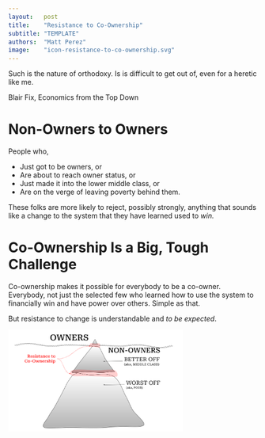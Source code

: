 ```yaml
---
layout:   post
title:    "Resistance to Co-Ownership"
subtitle: "TEMPLATE"
authors:  "Matt Perez"
image:    "icon-resistance-to-co-ownership.svg"
---
```


<div style="display:none;">
 <p>Resistance to co-ownership will come from everywhere, including non-owners, too.</p>
</div>

<div class="_citation">
 <p>Such is the nature of orthodoxy. Is is difficult to get out of, even for a heretic like me.</p>
 <p id="_signature">Blair Fix, Economics from the Top Down</p>
</div>

<h1>Non-Owners to Owners</h1>
 <p>People who,</p>
  <ul>
   <li>Just got to be owners, or</li>
   <li>Are about to reach owner status, or</li>
   <li>Just made it into the lower middle class, or</li>
   <li>Are on the verge of leaving poverty behind them.</li>
  </ul>
 <p>These folks are more likely to reject, possibly strongly, anything that sounds like a change to the system that they have learned used to <em>win.</em></p>

<h1>Co-Ownership Is a Big, Tough Challenge</h1>
 <p>Co-ownership makes it possible for everybody to be a co-owner. Everybody, not just the selected few who learned how to use the system to financially win and have power over others. Simple as that.</p>
 <p>But resistance to change is understandable and <em>to be expected</em>.</p>
  <div class="_center">
   <img
    src="/assets/img/pic-resistance-to-co-ownership.svg"
    alt="A three-level pyramid with WORSE OFF at the bottom, BETTER OFF in the middle, and OWNERS at the top. The WORSE and BETTER OFF levels are labeled NOn-OWNERS."
    width="70%">
  </div>
